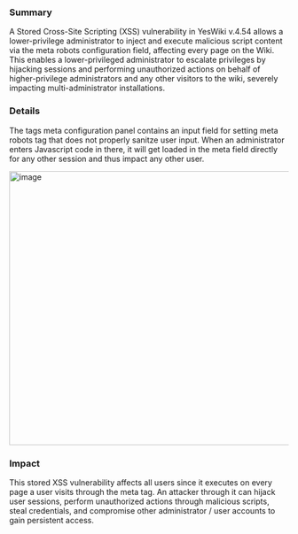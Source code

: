 ### Summary
A Stored Cross-Site Scripting (XSS) vulnerability in YesWiki v.4.54 allows a lower-privilege administrator to inject and execute malicious script content via the meta robots configuration field, affecting every page on the Wiki. This enables a lower-privileged administrator to escalate privileges by hijacking sessions and performing unauthorized actions on behalf of higher-privilege administrators and any other visitors to the wiki, severely impacting multi-administrator installations.

### Details
The tags meta configuration panel contains an input field for setting meta robots tag that does not properly sanitze user input. When an administrator enters Javascript code in there, it will get loaded in the meta field directly for any other session and thus impact any other user. 

<img width="1007" height="495" alt="image" src="https://github.com/user-attachments/assets/b09bc7ba-4fd4-49f5-a6dd-52640fb7e130" />

### Impact

This stored XSS vulnerability affects all users since it executes on every page a user visits through the meta tag. An attacker through it can hijack user sessions, perform unauthorized actions through malicious scripts, steal credentials, and compromise other administrator / user accounts to gain persistent access.
